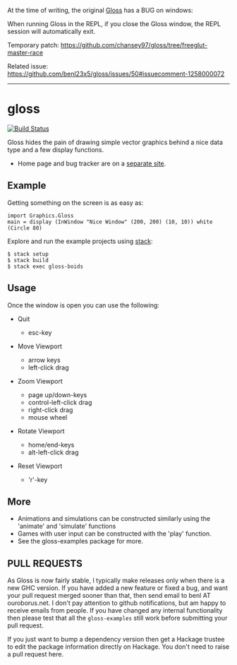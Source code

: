 At the time of writing, the original [Gloss](https://github.com/benl23x5/gloss) has a BUG on windows:

When running Gloss in the REPL, if you close the Gloss window, the REPL session will automatically exit.

Temporary patch: https://github.com/chansey97/gloss/tree/freeglut-master-race

Related issue: https://github.com/benl23x5/gloss/issues/50#issuecomment-1258000072

---


gloss
=====

[![Build Status](https://travis-ci.org/tmcdonell/gloss.svg?branch=master)](https://travis-ci.org/tmcdonell/gloss)

Gloss hides the pain of drawing simple vector graphics behind a nice
data type and a few display functions.

* Home page and bug tracker are on a [separate site](http://gloss.ouroborus.net).

Example
-------
Getting something on the screen is as easy as:

    import Graphics.Gloss
    main = display (InWindow "Nice Window" (200, 200) (10, 10)) white (Circle 80)

Explore and run the example projects using [stack](http://haskellstack.org):

    $ stack setup
    $ stack build
    $ stack exec gloss-boids


Usage
-----
Once the window is open you can use the following:

 * Quit
   - esc-key

 * Move Viewport
   - arrow keys
   - left-click drag

 * Zoom Viewport
   - page up/down-keys
   - control-left-click drag
   - right-click drag
   - mouse wheel

 * Rotate Viewport
   - home/end-keys
   - alt-left-click drag

 * Reset Viewport
   - 'r'-key


More
----
* Animations and simulations can be constructed similarly using the 'animate' and 'simulate' functions
* Games with user input can be constructed with the 'play' function.
* See the gloss-examples package for more.


PULL REQUESTS
-------------

As Gloss is now fairly stable, I typically make releases only when there is a new GHC version. If you have added a new feature or fixed a bug, and want your pull request merged sooner than that, then send email to benl AT ouroborus.net. I don't pay attention to github notifications, but am happy to receive emails from people. If you have changed any internal functionality then please test that all the `gloss-examples` still work before submitting your pull request.

If you just want to bump a dependency version then get a Hackage trustee to edit the package information directly on Hackage. You don't need to raise a pull request here.

